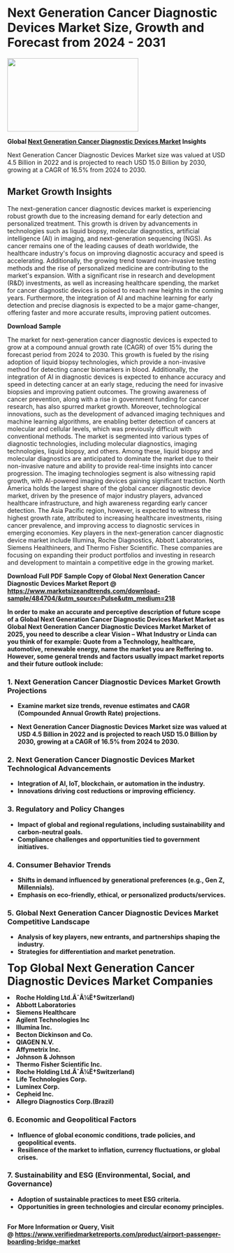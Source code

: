 <H1>Next Generation Cancer Diagnostic Devices Market Size, Growth and Forecast from 2024 - 2031</H1><img class="aligncenter size-medium wp-image-584254" src="https://thirdeyenews.in/wp-content/uploads/2024/09/Global-Market-Research-300x168.jpeg" alt="" width="300" height="168" /><p><strong>Global&nbsp;<a href="https://www.marketsizeandtrends.com/download-sample/484704/&amp;utm_source=Pulse&amp;utm_medium=218">Next Generation Cancer Diagnostic Devices Market</a> Insights</strong></p><p>Next Generation Cancer Diagnostic Devices Market size was valued at USD 4.5 Billion in 2022 and is projected to reach USD 15.0 Billion by 2030, growing at a CAGR of 16.5% from 2024 to 2030.</p><p><h2>Market Growth Insights</h2> <p>The next-generation cancer diagnostic devices market is experiencing robust growth due to the increasing demand for early detection and personalized treatment. This growth is driven by advancements in technologies such as liquid biopsy, molecular diagnostics, artificial intelligence (AI) in imaging, and next-generation sequencing (NGS). As cancer remains one of the leading causes of death worldwide, the healthcare industry's focus on improving diagnostic accuracy and speed is accelerating. Additionally, the growing trend toward non-invasive testing methods and the rise of personalized medicine are contributing to the market's expansion. With a significant rise in research and development (R&D) investments, as well as increasing healthcare spending, the market for cancer diagnostic devices is poised to reach new heights in the coming years. Furthermore, the integration of AI and machine learning for early detection and precise diagnosis is expected to be a major game-changer, offering faster and more accurate results, improving patient outcomes.</p> <p><strong>Download Sample</strong></p> <p>The market for next-generation cancer diagnostic devices is expected to grow at a compound annual growth rate (CAGR) of over 15% during the forecast period from 2024 to 2030. This growth is fueled by the rising adoption of liquid biopsy technologies, which provide a non-invasive method for detecting cancer biomarkers in blood. Additionally, the integration of AI in diagnostic devices is expected to enhance accuracy and speed in detecting cancer at an early stage, reducing the need for invasive biopsies and improving patient outcomes. The growing awareness of cancer prevention, along with a rise in government funding for cancer research, has also spurred market growth. Moreover, technological innovations, such as the development of advanced imaging techniques and machine learning algorithms, are enabling better detection of cancers at molecular and cellular levels, which was previously difficult with conventional methods. The market is segmented into various types of diagnostic technologies, including molecular diagnostics, imaging technologies, liquid biopsy, and others. Among these, liquid biopsy and molecular diagnostics are anticipated to dominate the market due to their non-invasive nature and ability to provide real-time insights into cancer progression. The imaging technologies segment is also witnessing rapid growth, with AI-powered imaging devices gaining significant traction. North America holds the largest share of the global cancer diagnostic device market, driven by the presence of major industry players, advanced healthcare infrastructure, and high awareness regarding early cancer detection. The Asia Pacific region, however, is expected to witness the highest growth rate, attributed to increasing healthcare investments, rising cancer prevalence, and improving access to diagnostic services in emerging economies. Key players in the next-generation cancer diagnostic device market include Illumina, Roche Diagnostics, Abbott Laboratories, Siemens Healthineers, and Thermo Fisher Scientific. These companies are focusing on expanding their product portfolios and investing in research and development to maintain a competitive edge in the growing market.</p> <p><strong></p><p><span class=""><strong>Download Full PDF Sample Copy of Global Next Generation Cancer Diagnostic Devices Market Report</strong> @ <a href="https://www.marketsizeandtrends.com/download-sample/484704/&amp;utm_source=Pulse&amp;utm_medium=218" target="_blank">https://www.marketsizeandtrends.com/download-sample/484704/&amp;utm_source=Pulse&amp;utm_medium=218</a></span></p><p>In order to make an accurate and perceptive description of future scope of a Global&nbsp;Next Generation Cancer Diagnostic Devices Market Market as Global&nbsp;Next Generation Cancer Diagnostic Devices Market Market of 2025, you need to describe a clear Vision &ndash; What Industry or Linda can you think of for example: Quote from a Technology, healthcare, automotive, renewable energy, name the market you are Reffering to. However, some general trends and factors usually impact market reports and their future outlook include:</p><h3>1.&nbsp;<strong>Next Generation Cancer Diagnostic Devices Market Growth Projections</strong></h3><ul><li>Examine market size trends, revenue estimates and CAGR (Compounded Annual Growth Rate) projections.</li><li><p>Next Generation Cancer Diagnostic Devices Market size was valued at USD 4.5 Billion in 2022 and is projected to reach USD 15.0 Billion by 2030, growing at a CAGR of 16.5% from 2024 to 2030.</p></li></ul><h3>2.&nbsp;<strong>Next Generation Cancer Diagnostic Devices Market Technological Advancements</strong></h3><ul><li>Integration of AI, IoT, blockchain, or automation in the industry.</li><li>Innovations driving cost reductions or improving efficiency.</li></ul><h3>3.&nbsp;<strong>Regulatory and Policy Changes</strong></h3><ul><li>Impact of global and regional regulations, including sustainability and carbon-neutral goals.</li><li>Compliance challenges and opportunities tied to government initiatives.</li></ul><h3>4.&nbsp;<strong>Consumer Behavior Trends</strong></h3><ul><li>Shifts in demand influenced by generational preferences (e.g., Gen Z, Millennials).</li><li>Emphasis on eco-friendly, ethical, or personalized products/services.</li></ul><h3>5.&nbsp;<strong>Global Next Generation Cancer Diagnostic Devices Market Competitive Landscape</strong></h3><ul><li>Analysis of key players, new entrants, and partnerships shaping the industry.</li><li>Strategies for differentiation and market penetration.</li></ul><p data-pm-slice="1 1 []"><span style="color: inherit; font-family: inherit; font-size: 25px;">Top Global Next Generation Cancer Diagnostic Devices Market Companies</span></p><div class="" data-test-id=""><p><li>Roche Holding Ltd.Ã¯Â¼Ë†Switzerland)</li><li> Abbott Laboratories</li><li> Siemens Healthcare</li><li> Agilent Technologies Inc</li><li> Illumina Inc.</li><li> Becton Dickinson and Co.</li><li> QIAGEN N.V.</li><li> Affymetrix Inc.</li><li> Johnson & Johnson</li><li> Thermo Fisher Scientific Inc.</li><li> Roche Holding Ltd.Ã¯Â¼Ë†Switzerland)</li><li> Life Technologies Corp.</li><li> Luminex Corp.</li><li> Cepheid Inc.</li><li> Allegro Diagnostics Corp.(Brazil)</li></p></div><h3>6.&nbsp;<strong>Economic and Geopolitical Factors</strong></h3><ul><li>Influence of global economic conditions, trade policies, and geopolitical events.</li><li>Resilience of the market to inflation, currency fluctuations, or global crises.</li></ul><h3>7.&nbsp;<strong>Sustainability and ESG (Environmental, Social, and Governance)</strong></h3><ul><li>Adoption of sustainable practices to meet ESG criteria.</li><li>Opportunities in green technologies and circular economy principles.</li></ul><h2><strong style="font-size: 14px;">For More Information or Query, Visit @&nbsp;</strong><a style="background-color: #ffffff; font-size: 14px;" href="https://www.marketsizeandtrends.com/report/next-generation-cancer-diagnostic-devices-market/" target="_blank">https://www.verifiedmarketreports.com/product/airport-passenger-boarding-bridge-market</a></h2>
